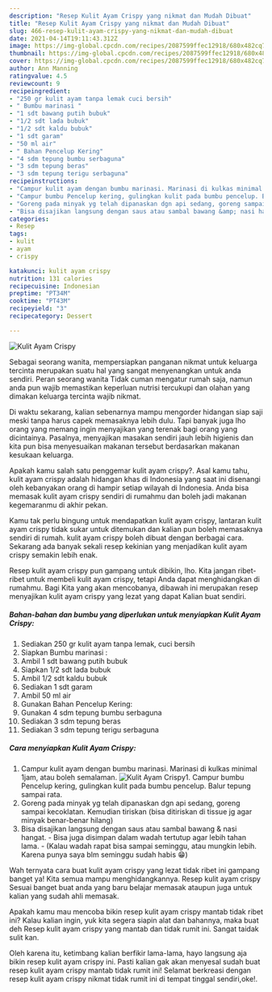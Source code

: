 ```yaml
---
description: "Resep Kulit Ayam Crispy yang nikmat dan Mudah Dibuat"
title: "Resep Kulit Ayam Crispy yang nikmat dan Mudah Dibuat"
slug: 466-resep-kulit-ayam-crispy-yang-nikmat-dan-mudah-dibuat
date: 2021-04-14T19:11:43.312Z
image: https://img-global.cpcdn.com/recipes/2087599ffec12918/680x482cq70/kulit-ayam-crispy-foto-resep-utama.jpg
thumbnail: https://img-global.cpcdn.com/recipes/2087599ffec12918/680x482cq70/kulit-ayam-crispy-foto-resep-utama.jpg
cover: https://img-global.cpcdn.com/recipes/2087599ffec12918/680x482cq70/kulit-ayam-crispy-foto-resep-utama.jpg
author: Ann Manning
ratingvalue: 4.5
reviewcount: 9
recipeingredient:
- "250 gr kulit ayam tanpa lemak cuci bersih"
- " Bumbu marinasi "
- "1 sdt bawang putih bubuk"
- "1/2 sdt lada bubuk"
- "1/2 sdt kaldu bubuk"
- "1 sdt garam"
- "50 ml air"
- " Bahan Pencelup Kering"
- "4 sdm tepung bumbu serbaguna"
- "3 sdm tepung beras"
- "3 sdm tepung terigu serbaguna"
recipeinstructions:
- "Campur kulit ayam dengan bumbu marinasi. Marinasi di kulkas minimal 1jam, atau boleh semalaman."
- "Campur bumbu Pencelup kering, gulingkan kulit pada bumbu pencelup. Balur tepung sampai rata."
- "Goreng pada minyak yg telah dipanaskan dgn api sedang, goreng sampai kecoklatan. Kemudian tiriskan (bisa ditiriskan di tissue jg agar minyak benar-benar hilang)"
- "Bisa disajikan langsung dengan saus atau sambal bawang &amp; nasi hangat.  Bisa juga disimpan dalam wadah tertutup agar lebih tahan lama.  (Kalau wadah rapat bisa sampai seminggu, atau mungkin lebih. Karena punya saya blm seminggu sudah habis 😁)"
categories:
- Resep
tags:
- kulit
- ayam
- crispy

katakunci: kulit ayam crispy 
nutrition: 131 calories
recipecuisine: Indonesian
preptime: "PT34M"
cooktime: "PT43M"
recipeyield: "3"
recipecategory: Dessert

---
```



![Kulit Ayam Crispy](https://img-global.cpcdn.com/recipes/2087599ffec12918/680x482cq70/kulit-ayam-crispy-foto-resep-utama.jpg)

Sebagai seorang wanita, mempersiapkan panganan nikmat untuk keluarga tercinta merupakan suatu hal yang sangat menyenangkan untuk anda sendiri. Peran seorang  wanita Tidak cuman mengatur rumah saja, namun anda pun wajib memastikan keperluan nutrisi tercukupi dan olahan yang dimakan keluarga tercinta wajib nikmat.

Di waktu  sekarang, kalian sebenarnya mampu mengorder hidangan siap saji meski tanpa harus capek memasaknya lebih dulu. Tapi banyak juga lho orang yang memang ingin menyajikan yang terenak bagi orang yang dicintainya. Pasalnya, menyajikan masakan sendiri jauh lebih higienis dan kita pun bisa menyesuaikan makanan tersebut berdasarkan makanan kesukaan keluarga. 



Apakah kamu salah satu penggemar kulit ayam crispy?. Asal kamu tahu, kulit ayam crispy adalah hidangan khas di Indonesia yang saat ini disenangi oleh kebanyakan orang di hampir setiap wilayah di Indonesia. Anda bisa memasak kulit ayam crispy sendiri di rumahmu dan boleh jadi makanan kegemaranmu di akhir pekan.

Kamu tak perlu bingung untuk mendapatkan kulit ayam crispy, lantaran kulit ayam crispy tidak sukar untuk ditemukan dan kalian pun boleh memasaknya sendiri di rumah. kulit ayam crispy boleh dibuat dengan berbagai cara. Sekarang ada banyak sekali resep kekinian yang menjadikan kulit ayam crispy semakin lebih enak.

Resep kulit ayam crispy pun gampang untuk dibikin, lho. Kita jangan ribet-ribet untuk membeli kulit ayam crispy, tetapi Anda dapat menghidangkan di rumahmu. Bagi Kita yang akan mencobanya, dibawah ini merupakan resep menyajikan kulit ayam crispy yang lezat yang dapat Kalian buat sendiri.

<!--inarticleads1-->

##### Bahan-bahan dan bumbu yang diperlukan untuk menyiapkan Kulit Ayam Crispy:

1. Sediakan 250 gr kulit ayam tanpa lemak, cuci bersih
1. Siapkan  Bumbu marinasi :
1. Ambil 1 sdt bawang putih bubuk
1. Siapkan 1/2 sdt lada bubuk
1. Ambil 1/2 sdt kaldu bubuk
1. Sediakan 1 sdt garam
1. Ambil 50 ml air
1. Gunakan  Bahan Pencelup Kering:
1. Gunakan 4 sdm tepung bumbu serbaguna
1. Sediakan 3 sdm tepung beras
1. Sediakan 3 sdm tepung terigu serbaguna




<!--inarticleads2-->

##### Cara menyiapkan Kulit Ayam Crispy:

1. Campur kulit ayam dengan bumbu marinasi. Marinasi di kulkas minimal 1jam, atau boleh semalaman.
<img src="https://img-global.cpcdn.com/steps/9de3f6b1c7d5aac6/160x128cq70/kulit-ayam-crispy-langkah-memasak-1-foto.jpg" alt="Kulit Ayam Crispy">1. Campur bumbu Pencelup kering, gulingkan kulit pada bumbu pencelup. Balur tepung sampai rata.
1. Goreng pada minyak yg telah dipanaskan dgn api sedang, goreng sampai kecoklatan. Kemudian tiriskan (bisa ditiriskan di tissue jg agar minyak benar-benar hilang)
1. Bisa disajikan langsung dengan saus atau sambal bawang &amp; nasi hangat.  - Bisa juga disimpan dalam wadah tertutup agar lebih tahan lama.  - (Kalau wadah rapat bisa sampai seminggu, atau mungkin lebih. Karena punya saya blm seminggu sudah habis 😁)




Wah ternyata cara buat kulit ayam crispy yang lezat tidak ribet ini gampang banget ya! Kita semua mampu menghidangkannya. Resep kulit ayam crispy Sesuai banget buat anda yang baru belajar memasak ataupun juga untuk kalian yang sudah ahli memasak.

Apakah kamu mau mencoba bikin resep kulit ayam crispy mantab tidak ribet ini? Kalau kalian ingin, yuk kita segera siapin alat dan bahannya, maka buat deh Resep kulit ayam crispy yang mantab dan tidak rumit ini. Sangat taidak sulit kan. 

Oleh karena itu, ketimbang kalian berfikir lama-lama, hayo langsung aja bikin resep kulit ayam crispy ini. Pasti kalian gak akan menyesal sudah buat resep kulit ayam crispy mantab tidak rumit ini! Selamat berkreasi dengan resep kulit ayam crispy nikmat tidak rumit ini di tempat tinggal sendiri,oke!.

